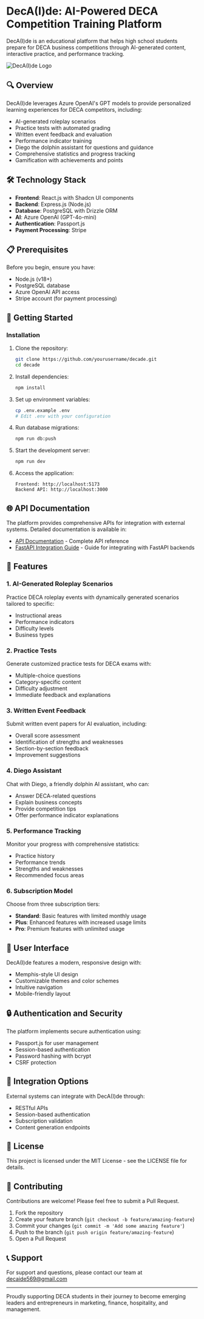 # DecA(I)de: AI-Powered DECA Competition Training Platform

DecA(I)de is an educational platform that helps high school students prepare for DECA business competitions through AI-generated content, interactive practice, and performance tracking.

![DecA(I)de Logo](https://via.placeholder.com/500x100?text=DecA(I)de+Logo)

## 🔍 Overview

DecA(I)de leverages Azure OpenAI's GPT models to provide personalized learning experiences for DECA competitors, including:

- AI-generated roleplay scenarios
- Practice tests with automated grading
- Written event feedback and evaluation
- Performance indicator training
- Diego the dolphin assistant for questions and guidance
- Comprehensive statistics and progress tracking
- Gamification with achievements and points

## 🛠️ Technology Stack

- **Frontend**: React.js with Shadcn UI components
- **Backend**: Express.js (Node.js)
- **Database**: PostgreSQL with Drizzle ORM
- **AI**: Azure OpenAI (GPT-4o-mini)
- **Authentication**: Passport.js
- **Payment Processing**: Stripe

## 📋 Prerequisites

Before you begin, ensure you have:

- Node.js (v18+)
- PostgreSQL database
- Azure OpenAI API access
- Stripe account (for payment processing)

## 🚀 Getting Started

### Installation

1. Clone the repository:
   ```bash
   git clone https://github.com/yourusername/decade.git
   cd decade
   ```

2. Install dependencies:
   ```bash
   npm install
   ```

3. Set up environment variables:
   ```bash
   cp .env.example .env
   # Edit .env with your configuration
   ```

4. Run database migrations:
   ```bash
   npm run db:push
   ```

5. Start the development server:
   ```bash
   npm run dev
   ```

6. Access the application:
   ```
   Frontend: http://localhost:5173
   Backend API: http://localhost:3000
   ```

## 🌐 API Documentation

The platform provides comprehensive APIs for integration with external systems. Detailed documentation is available in:

- [API Documentation](./API_DOCUMENTATION.md) - Complete API reference
- [FastAPI Integration Guide](./FASTAPI_INTEGRATION_GUIDE.md) - Guide for integrating with FastAPI backends

## 🧩 Features

### 1. AI-Generated Roleplay Scenarios

Practice DECA roleplay events with dynamically generated scenarios tailored to specific:
- Instructional areas
- Performance indicators
- Difficulty levels
- Business types

### 2. Practice Tests

Generate customized practice tests for DECA exams with:
- Multiple-choice questions
- Category-specific content
- Difficulty adjustment
- Immediate feedback and explanations

### 3. Written Event Feedback

Submit written event papers for AI evaluation, including:
- Overall score assessment
- Identification of strengths and weaknesses
- Section-by-section feedback
- Improvement suggestions

### 4. Diego Assistant

Chat with Diego, a friendly dolphin AI assistant, who can:
- Answer DECA-related questions
- Explain business concepts
- Provide competition tips
- Offer performance indicator explanations

### 5. Performance Tracking

Monitor your progress with comprehensive statistics:
- Practice history
- Performance trends
- Strengths and weaknesses
- Recommended focus areas

### 6. Subscription Model

Choose from three subscription tiers:
- **Standard**: Basic features with limited monthly usage
- **Plus**: Enhanced features with increased usage limits
- **Pro**: Premium features with unlimited usage

## 📱 User Interface

DecA(I)de features a modern, responsive design with:
- Memphis-style UI design
- Customizable themes and color schemes
- Intuitive navigation
- Mobile-friendly layout

## 🔒 Authentication and Security

The platform implements secure authentication using:
- Passport.js for user management
- Session-based authentication
- Password hashing with bcrypt
- CSRF protection

## 🔄 Integration Options

External systems can integrate with DecA(I)de through:
- RESTful APIs
- Session-based authentication
- Subscription validation
- Content generation endpoints

## 📄 License

This project is licensed under the MIT License - see the LICENSE file for details.

## 🤝 Contributing

Contributions are welcome! Please feel free to submit a Pull Request.

1. Fork the repository
2. Create your feature branch (`git checkout -b feature/amazing-feature`)
3. Commit your changes (`git commit -m 'Add some amazing feature'`)
4. Push to the branch (`git push origin feature/amazing-feature`)
5. Open a Pull Request

## 📞 Support

For support and questions, please contact our team at decaide569@gmail.com


---

Proudly supporting DECA students in their journey to become emerging leaders and entrepreneurs in marketing, finance, hospitality, and management.
